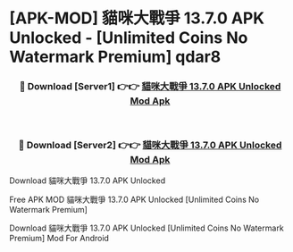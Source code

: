 # [APK-MOD] 貓咪大戰爭 13.7.0 APK Unlocked - [Unlimited Coins No Watermark Premium] qdar8



<div align="center">
<h3>🔴 Download [Server1] 👉👉 <a href="https://momento.my/?title=貓咪大戰爭_13.7.0_APK_Unlocked">貓咪大戰爭 13.7.0 APK Unlocked Mod Apk</a></h3><br>

<h3>🔴 Download [Server2] 👉👉 <a href="https://momento.my/?title=貓咪大戰爭_13.7.0_APK_Unlocked">貓咪大戰爭 13.7.0 APK Unlocked Mod Apk</a></h3>
</div>



Download 貓咪大戰爭 13.7.0 APK Unlocked 

Free APK MOD 貓咪大戰爭 13.7.0 APK Unlocked [Unlimited Coins No Watermark Premium]

Download 貓咪大戰爭 13.7.0 APK Unlocked [Unlimited Coins No Watermark Premium] Mod For Android
